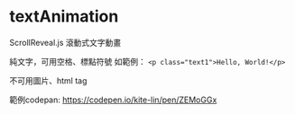 # textAnimation
ScrollReveal.js 滾動式文字動畫 

純文字，可用空格、標點符號
如範例：
```<p class="text1">Hello, World!</p>```

不可用圖片、html tag

範例codepan: https://codepen.io/kite-lin/pen/ZEMoGGx
